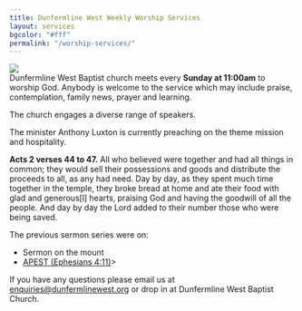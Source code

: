 ```yaml
---
title: Dunfermline West Weekly Worship Services
layout: services
bgcolor: "#fff"
permalink: "/worship-services/"
---
```


<div class="col-sm-4">
<img src='{{ site.url }}/assets/img/icons/worshipserviceicon.jpg' class='img-responsive' />	
</div>
<div class="col-sm-8 text-normal">
Dunfermline West Baptist church meets every <b>Sunday at 11:00am</b> to worship God. Anybody is welcome to the service which may include praise, contemplation, family news, prayer and learning.

The church engages a diverse range of speakers. 

The minister Anthony Luxton is currently preaching on the theme mission and hospitality.

<p class="bg-info">
	<strong>Acts 2 verses 44 to 47.</strong>
All who believed were together and had all things in common; they would sell their possessions and goods and distribute the proceeds to all, as any had need. Day by day, as they spent much time together in the temple, they broke bread at home and ate their food with glad and generous[l] hearts, praising God and having the goodwill of all the people. And day by day the Lord added to their number those who were being saved.
</p>

The previous sermon series were on:
- Sermon on the mount
- <a href='{{ site.url }}/apest.md'>APEST (Ephesians 4:11)</a>>

<p>
If you have any questions please email us at <a href='mailto:enquiries@dunfermlinewest.org'>enquiries@dunfermlinewest.org</a> or drop in at Dunfermline West Baptist Church.
</p>

</div>